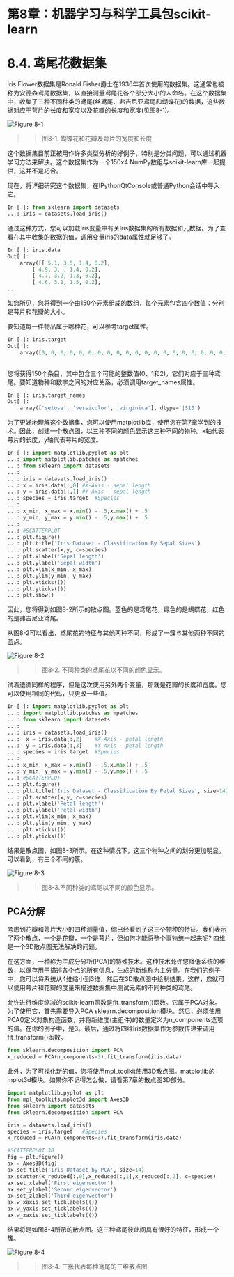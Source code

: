 
# 第8章：机器学习与科学工具包scikit-learn


# 8.4. 鸢尾花数据集

Iris Flower数据集是Ronald Fisher爵士在1936年首次使用的数据集。这通常也被称为安德森鸢尾数据集，以直接测量鸢尾花各个部分大小的人命名。在这个数据集中，收集了三种不同种类的鸢尾(丝鸢尾、弗吉尼亚鸢尾和蝴蝶花)的数据，这些数据对应于萼片的长度和宽度以及花瓣的长度和宽度(见图8-1)。

![Figure 8-1](images/figure-8-1.png)
>> 图8-1. 蝴蝶花和花瓣及萼片的宽度和长度

这个数据集目前正被用作许多类型分析的好例子，特别是分类问题，可以通过机器学习方法来解决。这个数据集作为一个150x4 NumPy数组与scikit-learn库一起提供，这并不是巧合。

现在，将详细研究这个数据集，在IPythonQtConsole或普通Python会话中导入它。


```python
In [ ]: from sklearn import datasets
...: iris = datasets.load_iris()
```

通过这种方式，您可以加载Iris变量中有关Iris数据集的所有数据和元数据。为了查看在其中收集的数据的值，调用变量iris的data属性就足够了。

```python
In [ ]: iris.data 
Out[ ]:
    array([[ 5.1, 3.5, 1.4, 0.2],
        [ 4.9, 3. , 1.4, 0.2], 
        [ 4.7, 3.2, 1.3, 0.2],
        [ 4.6, 3.1, 1.5, 0.2],
...

```

如您所见，您将得到一个由150个元素组成的数组，每个元素包含四个数值：分别是萼片和花瓣的大小。

要知道每一件物品属于哪种花，可以参考target属性。

```python
In [ ]: iris.target 
Out[ ]:
    array([0, 0, 0, 0, 0, 0, 0, 0, 0, 0, 0, 0, 0, 0, 0, 0, 0, 0, 0, 0, 0, 0, 0, 0, 0, 0, 0, 0, 0, 0, 0, 0, 0, 0, 0, 0, 0, 0, 0, 0, 0, 0, 0, 0, 0, 0, 0, 0, 0, 0, 1, 1, 1, 1, 1, 1, 1, 1, 1, 1, 1, 1, 1, 1, 1, 1, 1, 1, 1, 1, 1, 1, 1, 1, 1, 1, 1, 1, 1, 1, 1, 1, 1, 1, 1, 1, 1, 1, 1, 1, 1, 1, 1, 1, 1, 1, 1, 1, 1, 1, 2, 2, 2, 2, 2, 2, 2, 2, 2, 2, 2, 2, 2, 2, 2, 2, 2, 2, 2, 2, 2, 2, 2, 2, 2, 2, 2, 2, 2, 2, 2, 2, 2, 2, 2, 2, 2, 2, 2, 2, 2, 2, 2, 2, 2, 2, 2, 2, 2, 2])
    
```

您将获得150个条目，其中包含三个可能的整数值(0、1和2)，它们对应于三种鸢尾。要知道物种和数字之间的对应关系，必须调用target_names属性。

```python
In [ ]: iris.target_names 
Out[ ]:
    array(['setosa', 'versicolor', 'virginica'], dtype='|S10')
```

为了更好地理解这个数据集，您可以使用matplotlib库，使用您在第7章学到的技术。因此，创建一个散点图，以三种不同的颜色显示这三种不同的物种。x轴代表萼片的长度，y轴代表萼片的宽度。

```python
In [ ]: import matplotlib.pyplot as plt
...: import matplotlib.patches as mpatches
...: from sklearn import datasets
...:
...: iris = datasets.load_iris()
...: x = iris.data[:,0]	#X-Axis - sepal length
...: y = iris.data[:,1]	#Y-Axis - sepal length
...: species = iris.target	#Species
...:
...: x_min, x_max = x.min() - .5,x.max() + .5
...: y_min, y_max = y.min() - .5,y.max() + .5
...:
...: #SCATTERPLOT
...: plt.figure()
...: plt.title('Iris Dataset - Classification By Sepal Sizes')
...: plt.scatter(x,y, c=species)
...: plt.xlabel('Sepal length')
...: plt.ylabel('Sepal width')
...: plt.xlim(x_min, x_max)
...: plt.ylim(y_min, y_max)
...: plt.xticks(())
...: plt.yticks(())
...: plt.show()
```

因此，您将得到如图8-2所示的散点图。蓝色的是鸢尾花，绿色的是蝴蝶花，红色的是弗吉尼亚鸢尾。

从图8-2可以看出，鸢尾花的特征与其他两种不同，形成了一簇与其他两种不同的蓝点。

![Figure 8-2](images/figure-8-2.png)
>> 图8-2. 不同种类的鸢尾花以不同的颜色显示。

试着遵循同样的程序，但是这次使用另外两个变量，那就是花瓣的长度和宽度。您可以使用相同的代码，只更改一些值。

```python
In [ ]: import matplotlib.pyplot as plt
...: import matplotlib.patches as mpatches
...: from sklearn import datasets
...:
...: iris = datasets.load_iris()
...:  x = iris.data[:,2]	#X-Axis - petal length
...:  y = iris.data[:,3]	#Y-Axis - petal length
...: species = iris.target	#Species
...:
...: x_min, x_max = x.min() - .5,x.max() + .5
...: y_min, y_max = y.min() - .5,y.max() + .5
...: #SCATTERPLOT
...: plt.figure()
...: plt.title('Iris Dataset - Classification By Petal Sizes', size=14)
...: plt.scatter(x,y, c=species)
...: plt.xlabel('Petal length')
...: plt.ylabel('Petal width')
...: plt.xlim(x_min, x_max)
...: plt.ylim(y_min, y_max)
...: plt.xticks(())
...: plt.yticks(())
```

结果是散点图，如图8-3所示。在这种情况下，这三个物种之间的划分更加明显。可以看到，有三个不同的簇。

![Figure 8-3](images/figure-8-3.png)
>> 图8-3.不同种类的鸢尾以不同的颜色显示。


## PCA分解

考虑到花瓣和萼片大小的四种测量值，你已经看到了这三个物种的特征。我们表示了两个散点，一个是花瓣，一个是萼片，但如何才能将整个事物统一起来呢? 四维是一个3D散点图无法解决的问题。

在这方面，一种称为主成分分析(PCA)的特殊技术。这种技术允许您降低系统的维数，以保存用于描述各个点的所有信息，生成的新维称为主分量。在我们的例子中，您可以将系统从4维缩小到3维，然后在3D散点图中绘制结果。这样，您就可以使用萼片和花瓣的度量来描述数据集中测试元素的不同种类的鸢尾。

允许进行维度缩减的scikit-learn函数是fit_transform()函数。它属于PCA对象。为了使用它，首先需要导入PCA sklearn.decomposition模块。然后，必须使用PCA()定义对象构造函数，并将新维度(主组件)的数量定义为n_components选项的值。在你的例子中，是3。最后，通过将四维Iris数据集作为参数传递来调用fit_transform()函数。

```python
from sklearn.decomposition import PCA
x_reduced = PCA(n_components=3).fit_transform(iris.data)
```

此外，为了可视化新的值，您将使用mpl_toolkit使用3D散点图。matplotlib的mplot3d模块。如果你不记得怎么做，请看第7章的散点图3D部分。

```python
import matplotlib.pyplot as plt
from mpl_toolkits.mplot3d import Axes3D 
from sklearn import datasets
from sklearn.decomposition import PCA

iris = datasets.load_iris() 
species = iris.target	#Species
x_reduced = PCA(n_components=3).fit_transform(iris.data) 

#SCATTERPLOT 3D
fig = plt.figure() 
ax = Axes3D(fig)
ax.set_title('Iris Dataset by PCA', size=14) 
ax.scatter(x_reduced[:,0],x_reduced[:,1],x_reduced[:,2], c=species) 
ax.set_xlabel('First eigenvector')
ax.set_ylabel('Second eigenvector') 
ax.set_zlabel('Third eigenvector')
ax.w_xaxis.set_ticklabels(()) 
ax.w_yaxis.set_ticklabels(()) 
ax.w_zaxis.set_ticklabels(())
```

结果将是如图8-4所示的散点图。这三种鸢尾彼此间具有很好的特征，形成一个簇。

![Figure 8-4](images/figure-8-4.png)
>> 图8-4. 三簇代表每种鸢尾的三维散点图

